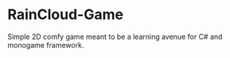 # RainCloud-Game
Simple 2D comfy game meant to be a learning avenue for C# and monogame framework. 
